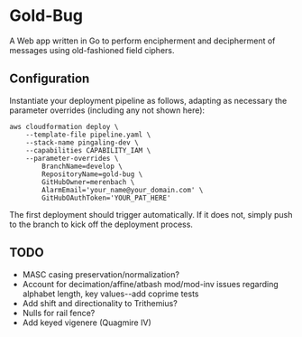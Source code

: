 
# Gold-Bug

A Web app written in Go to perform encipherment and decipherment of messages using old-fashioned field ciphers.

## Configuration

Instantiate your deployment pipeline as follows, adapting as necessary the parameter overrides (including any not shown here):

    aws cloudformation deploy \
        --template-file pipeline.yaml \
        --stack-name pingaling-dev \
        --capabilities CAPABILITY_IAM \
        --parameter-overrides \
            BranchName=develop \
            RepositoryName=gold-bug \
            GitHubOwner=merenbach \
            AlarmEmail='your_name@your_domain.com' \
            GitHubOAuthToken='YOUR_PAT_HERE'

 The first deployment should trigger automatically. If it does not, simply push to the branch to kick off the deployment process.

## TODO

* MASC casing preservation/normalization?
* Account for decimation/affine/atbash mod/mod-inv issues regarding alphabet length, key values--add coprime tests
* Add shift and directionality to Trithemius?
* Nulls for rail fence?
* Add keyed vigenere (Quagmire IV)
